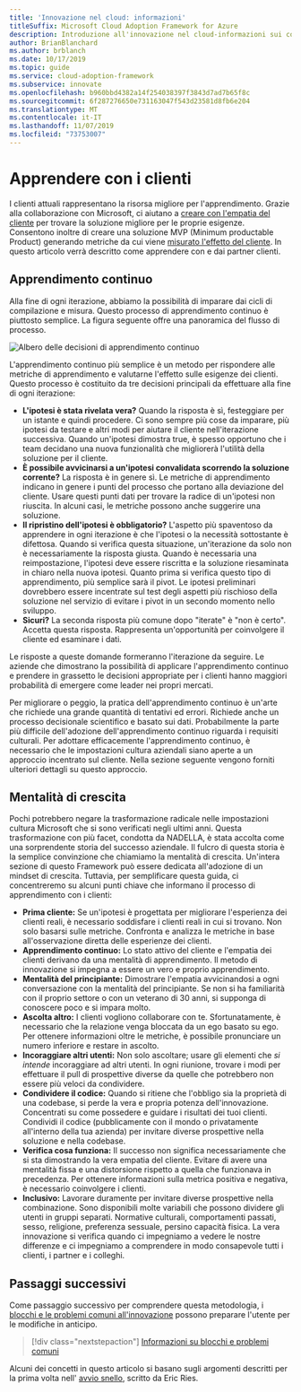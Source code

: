 ```yaml
---
title: 'Innovazione nel cloud: informazioni'
titleSuffix: Microsoft Cloud Adoption Framework for Azure
description: Introduzione all'innovazione nel cloud-informazioni sui contenuti
author: BrianBlanchard
ms.author: brblanch
ms.date: 10/17/2019
ms.topic: guide
ms.service: cloud-adoption-framework
ms.subservice: innovate
ms.openlocfilehash: b960bbd4382a14f254038397f3843d7ad7b65f8c
ms.sourcegitcommit: 6f287276650e731163047f543d23581d8fb6e204
ms.translationtype: MT
ms.contentlocale: it-IT
ms.lasthandoff: 11/07/2019
ms.locfileid: "73753007"
---
```

# <a name="learn-with-customers"></a>Apprendere con i clienti

I clienti attuali rappresentano la risorsa migliore per l'apprendimento. Grazie alla collaborazione con Microsoft, ci aiutano a [creare con l'empatia del cliente](./build.md) per trovare la soluzione migliore per le proprie esigenze. Consentono inoltre di creare una soluzione MVP (Minimum productable Product) generando metriche da cui viene [misurato l'effetto del cliente](./measure.md). In questo articolo verrà descritto come apprendere con e dai partner clienti.

## <a name="continuous-learning"></a>Apprendimento continuo

Alla fine di ogni iterazione, abbiamo la possibilità di imparare dai cicli di compilazione e misura. Questo processo di apprendimento continuo è piuttosto semplice. La figura seguente offre una panoramica del flusso di processo.

![Albero delle decisioni di apprendimento continuo](../../_images/innovate/continuous-learning.png)

L'apprendimento continuo più semplice è un metodo per rispondere alle metriche di apprendimento e valutarne l'effetto sulle esigenze dei clienti. Questo processo è costituito da tre decisioni principali da effettuare alla fine di ogni iterazione:

- **L'ipotesi è stata rivelata vera?** Quando la risposta è sì, festeggiare per un istante e quindi procedere. Ci sono sempre più cose da imparare, più ipotesi da testare e altri modi per aiutare il cliente nell'iterazione successiva. Quando un'ipotesi dimostra true, è spesso opportuno che i team decidano una nuova funzionalità che migliorerà l'utilità della soluzione per il cliente.
- **È possibile avvicinarsi a un'ipotesi convalidata scorrendo la soluzione corrente?** La risposta è in genere sì. Le metriche di apprendimento indicano in genere i punti del processo che portano alla deviazione del cliente. Usare questi punti dati per trovare la radice di un'ipotesi non riuscita. In alcuni casi, le metriche possono anche suggerire una soluzione.
- **Il ripristino dell'ipotesi è obbligatorio?** L'aspetto più spaventoso da apprendere in ogni iterazione è che l'ipotesi o la necessità sottostante è difettosa. Quando si verifica questa situazione, un'iterazione da solo non è necessariamente la risposta giusta. Quando è necessaria una reimpostazione, l'ipotesi deve essere riscritta e la soluzione riesaminata in chiaro nella nuova ipotesi. Quanto prima si verifica questo tipo di apprendimento, più semplice sarà il pivot. Le ipotesi preliminari dovrebbero essere incentrate sul test degli aspetti più rischioso della soluzione nel servizio di evitare i pivot in un secondo momento nello sviluppo.
- **Sicuri?** La seconda risposta più comune dopo "iterate" è "non è certo". Accetta questa risposta. Rappresenta un'opportunità per coinvolgere il cliente ed esaminare i dati.

Le risposte a queste domande formeranno l'iterazione da seguire. Le aziende che dimostrano la possibilità di applicare l'apprendimento continuo e prendere in grassetto le decisioni appropriate per i clienti hanno maggiori probabilità di emergere come leader nei propri mercati.

Per migliorare o peggio, la pratica dell'apprendimento continuo è un'arte che richiede una grande quantità di tentativi ed errori. Richiede anche un processo decisionale scientifico e basato sui dati. Probabilmente la parte più difficile dell'adozione dell'apprendimento continuo riguarda i requisiti culturali. Per adottare efficacemente l'apprendimento continuo, è necessario che le impostazioni cultura aziendali siano aperte a un approccio incentrato sul cliente. Nella sezione seguente vengono forniti ulteriori dettagli su questo approccio.

## <a name="growth-mindset"></a>Mentalità di crescita

Pochi potrebbero negare la trasformazione radicale nelle impostazioni cultura Microsoft che si sono verificati negli ultimi anni. Questa trasformazione con più facet, condotta da NADELLA, è stata accolta come una sorprendente storia del successo aziendale. Il fulcro di questa storia è la semplice convinzione che chiamiamo la mentalità di crescita. Un'intera sezione di questo Framework può essere dedicata all'adozione di un mindset di crescita. Tuttavia, per semplificare questa guida, ci concentreremo su alcuni punti chiave che informano il processo di apprendimento con i clienti:

- **Prima cliente:** Se un'ipotesi è progettata per migliorare l'esperienza dei clienti reali, è necessario soddisfare i clienti reali in cui si trovano. Non solo basarsi sulle metriche. Confronta e analizza le metriche in base all'osservazione diretta delle esperienze dei clienti.
- **Apprendimento continuo:** Lo stato attivo del cliente e l'empatia dei clienti derivano da una mentalità di apprendimento. Il metodo di innovazione si impegna a essere un vero e proprio apprendimento.
- **Mentalità del principiante:** Dimostrare l'empatia avvicinandosi a ogni conversazione con la mentalità del principiante. Se non si ha familiarità con il proprio settore o con un veterano di 30 anni, si supponga di conoscere poco e si impara molto.
- **Ascolta altro:** I clienti vogliono collaborare con te. Sfortunatamente, è necessario che la relazione venga bloccata da un ego basato su ego. Per ottenere informazioni oltre le metriche, è possibile pronunciare un numero inferiore e restare in ascolto.
- **Incoraggiare altri utenti:** Non solo ascoltare; usare gli elementi che *si intende* incoraggiare ad altri utenti. In ogni riunione, trovare i modi per effettuare il pull di prospettive diverse da quelle che potrebbero non essere più veloci da condividere.
- **Condividere il codice:** Quando si ritiene che l'obbligo sia la proprietà di una codebase, si perde la vera e propria potenza dell'innovazione. Concentrati su come possedere e guidare i risultati dei tuoi clienti. Condividi il codice (pubblicamente con il mondo o privatamente all'interno della tua azienda) per invitare diverse prospettive nella soluzione e nella codebase.
- **Verifica cosa funziona:** Il successo non significa necessariamente che si sta dimostrando la vera empatia del cliente. Evitare di avere una mentalità fissa e una distorsione rispetto a quella che funzionava in precedenza. Per ottenere informazioni sulla metrica positiva e negativa, è necessario coinvolgere i clienti.
- **Inclusivo:** Lavorare duramente per invitare diverse prospettive nella combinazione. Sono disponibili molte variabili che possono dividere gli utenti in gruppi separati. Normative culturali, comportamenti passati, sesso, religione, preferenza sessuale, persino capacità fisica. La vera innovazione si verifica quando ci impegniamo a vedere le nostre differenze e ci impegniamo a comprendere in modo consapevole tutti i clienti, i partner e i colleghi.

## <a name="next-steps"></a>Passaggi successivi

Come passaggio successivo per comprendere questa metodologia, i [blocchi e le problemi comuni all'innovazione](./challenges.md) possono preparare l'utente per le modifiche in anticipo.

> [!div class="nextstepaction"]
> [Informazioni su blocchi e problemi comuni](./challenges.md)

Alcuni dei concetti in questo articolo si basano sugli argomenti descritti per la prima volta nell' [avvio snello](https://theleanstartup.com/book), scritto da Eric Ries.
